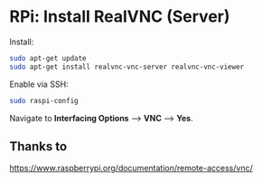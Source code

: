 # RPi: Install RealVNC (Server)

Install:

```bash
sudo apt-get update
sudo apt-get install realvnc-vnc-server realvnc-vnc-viewer
```

Enable via SSH:

```bash
sudo raspi-config
```

Navigate to **Interfacing Options** —> **VNC** —> **Yes**.



## Thanks to

https://www.raspberrypi.org/documentation/remote-access/vnc/